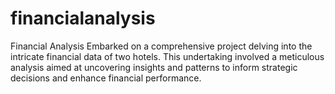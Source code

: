 # financialanalysis
Financial Analysis 
Embarked on a comprehensive project delving into the intricate financial data of two hotels. This undertaking involved a meticulous analysis aimed at uncovering insights and patterns to inform strategic decisions and enhance financial performance.
